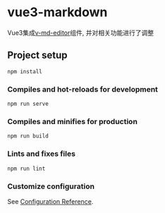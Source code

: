 # vue3-markdown

Vue3集成[v-md-editor](https://code-farmer-i.github.io/vue-markdown-editor/zh/)组件, 并对相关功能进行了调整



## Project setup
```
npm install
```

### Compiles and hot-reloads for development
```
npm run serve
```

### Compiles and minifies for production
```
npm run build
```

### Lints and fixes files
```
npm run lint
```

### Customize configuration
See [Configuration Reference](https://cli.vuejs.org/config/).
